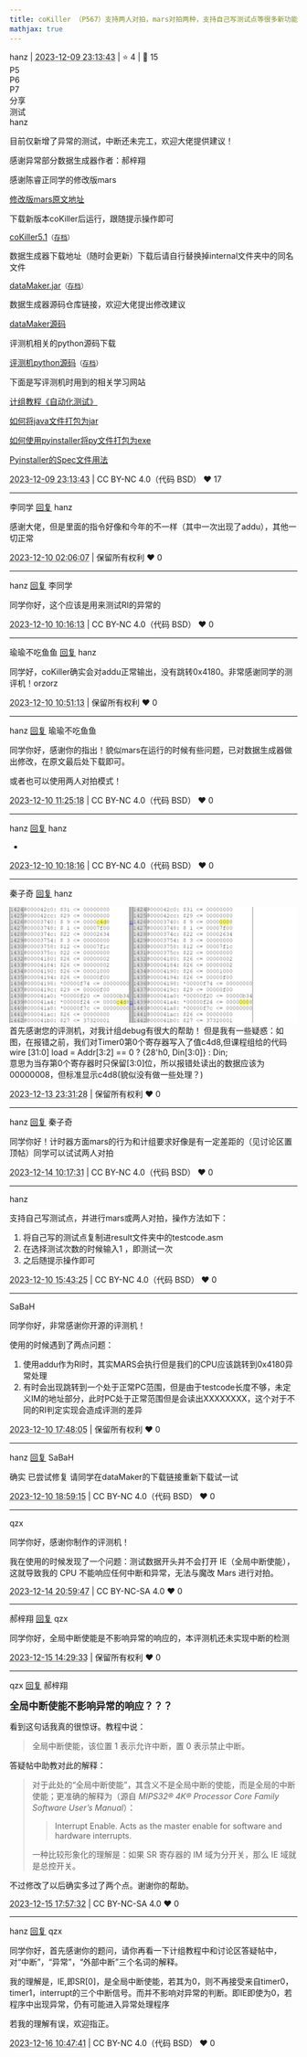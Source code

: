 ```yaml
---
title: coKiller （P567）支持两人对拍，mars对拍两种，支持自己写测试点等很多新功能
mathjax: true
---
```

<div class="post-info">
<span>hanz</span>
|
<abbr title="2023-12-09T23:13:43.306551+08:00"><time datetime="2023-12-09T23:13:43.306551+08:00">2023-12-09 23:13:43</time></abbr>
|
<span>⭐️ 4</span>
|
<span>💬️ 15</span>
<br>
<div><div class="post-tag">P5</div><div class="post-tag">P6</div><div class="post-tag">P7</div><div class="post-tag">分享</div><div class="post-tag">测试</div></div>
</div>

<div id="reply-4805" class="reply reply-l0">
<div class="reply-header">
<span>hanz</span>
</div>
<div class="reply-text">

目前仅新增了异常的测试，中断还未完工，欢迎大佬提供建议！

感谢异常部分数据生成器作者：郝梓翔

感谢陈睿正同学的修改版mars

[修改版mars原文地址](http://cscore.buaa.edu.cn/#/discussion_area/1171/1208/posts)

下载新版本coKiller后运行，跟随提示操作即可

[coKiller5.1](https://bhpan.buaa.edu.cn/link/AAC91BB51E0E5C477399C4F661F6A0AAF1)<small>（[存档](/images/co-discussions/1199/coKiller5.1.zip)）</small>

数据生成器下载地址（随时会更新）下载后请自行替换掉internal文件夹中的同名文件

[dataMaker.jar](https://bhpan.buaa.edu.cn/link/AA5FA276F35BB647378A8B68043A3E6D2A)<small>（[存档](/images/co-discussions/1199/dataMaker.jar)）</small>

数据生成器源码仓库链接，欢迎大佬提出修改建议

[dataMaker源码](https://github.com/Hanz0212/-mips-)

评测机相关的python源码下载

[评测机python源码](https://bhpan.buaa.edu.cn/link/AA61F74ED70E3A4083A36EF56F21C25754)<small>（[存档](/images/co-discussions/1199/评测机python源码.zip)）</small>

下面是写评测机时用到的相关学习网站

[计组教程《自动化测试》](https://cscore-buaa-edu-cn.vpn.buaa.edu.cn:8118/tutorial/P5/testcases/P5-4-7/)

[如何将java文件打包为jar](https://blog.csdn.net/qq_42902997/article/details/120381776)

[如何使用pyinstaller将py文件打包为exe](https://blog.csdn.net/m0_67093160/article/details/131037622)

[Pyinstaller的Spec文件用法](https://blog.csdn.net/tangfreeze/article/details/112240342)


</div>
<div class="reply-footer">
<abbr title="2023-12-09T23:13:43.35566+08:00"><time datetime="2023-12-09T23:13:43.35566+08:00">2023-12-09 23:13:43</time></abbr>
|
<span>CC BY-NC 4.0（代码 BSD）</span>
<span class="reply-vote">❤️ 17</span>
</div>
</div>
<hr class="reply-separator">
<div id="reply-4806" class="reply reply-l1">
<div class="reply-header">
<span>李同学 <a href="#reply-4805">回复</a> hanz</span>
</div>
<div class="reply-text">

感谢大佬，但是里面的指令好像和今年的不一样（其中一次出现了addu），其他一切正常

</div>
<div class="reply-footer">
<abbr title="2023-12-10T02:06:07.136048+08:00"><time datetime="2023-12-10T02:06:07.136048+08:00">2023-12-10 02:06:07</time></abbr>
|
<span>保留所有权利</span>
<span class="reply-vote">❤️ 0</span>
</div>
</div>
<hr class="reply-separator">
<div id="reply-4807" class="reply reply-l2">
<div class="reply-header">
<span>hanz <a href="#reply-4806">回复</a> 李同学</span>
</div>
<div class="reply-text">

同学你好，这个应该是用来测试RI的异常的

</div>
<div class="reply-footer">
<abbr title="2023-12-10T10:16:13.067899+08:00"><time datetime="2023-12-10T10:16:13.067899+08:00">2023-12-10 10:16:13</time></abbr>
|
<span>CC BY-NC 4.0（代码 BSD）</span>
<span class="reply-vote">❤️ 0</span>
</div>
</div>
<hr class="reply-separator">
<div id="reply-4809" class="reply reply-l3">
<div class="reply-header">
<span>瑜瑜不吃鱼鱼 <a href="#reply-4807">回复</a> hanz</span>
</div>
<div class="reply-text">

同学好，coKiller确实会对addu正常输出，没有跳转0x4180。非常感谢同学的测评机！orzorz

</div>
<div class="reply-footer">
<abbr title="2023-12-10T10:51:13.766997+08:00"><time datetime="2023-12-10T10:51:13.766997+08:00">2023-12-10 10:51:13</time></abbr>
|
<span>保留所有权利</span>
<span class="reply-vote">❤️ 0</span>
</div>
</div>
<hr class="reply-separator">
<div id="reply-4810" class="reply reply-l4">
<div class="reply-header">
<span>hanz <a href="#reply-4809">回复</a> 瑜瑜不吃鱼鱼</span>
</div>
<div class="reply-text">

同学你好，感谢你的指出！貌似mars在运行的时候有些问题，已对数据生成器做出修改，在原文最后处下载即可。

或者也可以使用两人对拍模式！

</div>
<div class="reply-footer">
<abbr title="2023-12-10T11:25:18.219587+08:00"><time datetime="2023-12-10T11:25:18.219587+08:00">2023-12-10 11:25:18</time></abbr>
|
<span>CC BY-NC 4.0（代码 BSD）</span>
<span class="reply-vote">❤️ 0</span>
</div>
</div>
<hr class="reply-separator">
<div id="reply-4808" class="reply reply-l1">
<div class="reply-header">
<span>hanz <a href="#reply-4805">回复</a> hanz</span>
</div>
<div class="reply-text">

+

</div>
<div class="reply-footer">
<abbr title="2023-12-10T10:18:16.500267+08:00"><time datetime="2023-12-10T10:18:16.500267+08:00">2023-12-10 10:18:16</time></abbr>
|
<span>CC BY-NC 4.0（代码 BSD）</span>
<span class="reply-vote">❤️ 0</span>
</div>
</div>
<hr class="reply-separator">
<div id="reply-4854" class="reply reply-l1">
<div class="reply-header">
<span>秦子奇 <a href="#reply-4805">回复</a> hanz</span>
</div>
<div class="reply-text">

![Q.png](/images/co-discussions/1199/Q.png)
首先感谢您的评测机，对我计组debug有很大的帮助！
但是我有一些疑惑：如图，在报错之前，我们对Timer0第0个寄存器写入了值c4d8,但课程组给的代码  
wire [31:0] load = Addr[3:2] == 0 ? {28'h0, Din[3:0]} : Din;  
意思为当存第0个寄存器时只保留[3:0]位，所以报错处读出的数据应该为00000008，但标准显示c4d8(貌似没有做一些处理？)



</div>
<div class="reply-footer">
<abbr title="2023-12-13T23:31:28.792717+08:00"><time datetime="2023-12-13T23:31:28.792717+08:00">2023-12-13 23:31:28</time></abbr>
|
<span>保留所有权利</span>
<span class="reply-vote">❤️ 0</span>
</div>
</div>
<hr class="reply-separator">
<div id="reply-4856" class="reply reply-l2">
<div class="reply-header">
<span>hanz <a href="#reply-4854">回复</a> 秦子奇</span>
</div>
<div class="reply-text">

同学你好！计时器方面mars的行为和计组要求好像是有一定差距的（见讨论区置顶帖）同学可以试试两人对拍

</div>
<div class="reply-footer">
<abbr title="2023-12-14T10:17:31.612758+08:00"><time datetime="2023-12-14T10:17:31.612758+08:00">2023-12-14 10:17:31</time></abbr>
|
<span>CC BY-NC 4.0（代码 BSD）</span>
<span class="reply-vote">❤️ 0</span>
</div>
</div>
<hr class="reply-separator">
<div id="reply-4819" class="reply reply-l0">
<div class="reply-header">
<span>hanz</span>
</div>
<div class="reply-text">

支持自己写测试点，并进行mars或两人对拍，操作方法如下：

1. 将自己写的测试点复制进result文件夹中的testcode.asm
2. 在选择测试次数的时候输入1 ，即测试一次
3. 之后随提示操作即可

</div>
<div class="reply-footer">
<abbr title="2023-12-10T15:43:25.886548+08:00"><time datetime="2023-12-10T15:43:25.886548+08:00">2023-12-10 15:43:25</time></abbr>
|
<span>CC BY-NC 4.0（代码 BSD）</span>
<span class="reply-vote">❤️ 0</span>
</div>
</div>
<hr class="reply-separator">
<div id="reply-4821" class="reply reply-l0">
<div class="reply-header">
<span>SaBaH</span>
</div>
<div class="reply-text">

同学你好，非常感谢你开源的评测机！

使用的时候遇到了两点问题：
1. 使用addu作为RI时，其实MARS会执行但是我们的CPU应该跳转到0x4180异常处理
2. 有时会出现跳转到一个处于正常PC范围，但是由于testcode长度不够，未定义IM的地址部分，此时PC处于正常范围但是会读出XXXXXXXX，这个对于不同的RI判定实现会造成评测的差异

</div>
<div class="reply-footer">
<abbr title="2023-12-10T17:48:05.339057+08:00"><time datetime="2023-12-10T17:48:05.339057+08:00">2023-12-10 17:48:05</time></abbr>
|
<span>保留所有权利</span>
<span class="reply-vote">❤️ 0</span>
</div>
</div>
<hr class="reply-separator">
<div id="reply-4824" class="reply reply-l1">
<div class="reply-header">
<span>hanz <a href="#reply-4821">回复</a> SaBaH</span>
</div>
<div class="reply-text">

确实 已尝试修复 请同学在dataMaker的下载链接重新下载试一试

</div>
<div class="reply-footer">
<abbr title="2023-12-10T18:59:15.404381+08:00"><time datetime="2023-12-10T18:59:15.404381+08:00">2023-12-10 18:59:15</time></abbr>
|
<span>CC BY-NC 4.0（代码 BSD）</span>
<span class="reply-vote">❤️ 0</span>
</div>
</div>
<hr class="reply-separator">
<div id="reply-4863" class="reply reply-l0">
<div class="reply-header">
<span>qzx</span>
</div>
<div class="reply-text">

同学你好，感谢你制作的评测机！

我在使用的时候发现了一个问题：测试数据开头并不会打开 IE（全局中断使能），这就导致我的 CPU 不能响应任何中断和异常，无法与魔改 Mars 进行对拍。

</div>
<div class="reply-footer">
<abbr title="2023-12-14T20:59:47.801839+08:00"><time datetime="2023-12-14T20:59:47.801839+08:00">2023-12-14 20:59:47</time></abbr>
|
<span>CC BY-NC-SA 4.0</span>
<span class="reply-vote">❤️ 0</span>
</div>
</div>
<hr class="reply-separator">
<div id="reply-4872" class="reply reply-l1">
<div class="reply-header">
<span>郝梓翔 <a href="#reply-4863">回复</a> qzx</span>
</div>
<div class="reply-text">

同学你好，全局中断使能是不影响异常的响应的，本评测机还未实现中断的检测

</div>
<div class="reply-footer">
<abbr title="2023-12-15T14:29:33.354853+08:00"><time datetime="2023-12-15T14:29:33.354853+08:00">2023-12-15 14:29:33</time></abbr>
|
<span>保留所有权利</span>
<span class="reply-vote">❤️ 0</span>
</div>
</div>
<hr class="reply-separator">
<div id="reply-4874" class="reply reply-l2">
<div class="reply-header">
<span>qzx <a href="#reply-4872">回复</a> 郝梓翔</span>
</div>
<div class="reply-text">

<big>**全局中断使能不影响异常的响应？？？**</big>

看到这句话我真的很惊讶。教程中说：
> 全局中断使能，该位置 1 表示允许中断，置 0 表示禁止中断。

答疑帖中助教对此的解释：
> 对于此处的“全局中断使能”，其含义不是全局中断的使能，而是全局的中断使能；更准确的解释为（源自 *MIPS32® 4K® Processor Core Family Software User’s Manual*）：
>
> > Interrupt Enable. Acts as the master enable for software and hardware interrupts.
>
> 一种比较形象化的理解是：如果 SR 寄存器的 IM 域为分开关，那么 IE 域就是总控开关。

不过修改了以后确实多过了两个点。谢谢你的帮助。


</div>
<div class="reply-footer">
<abbr title="2023-12-15T17:57:32.230697+08:00"><time datetime="2023-12-15T17:57:32.230697+08:00">2023-12-15 17:57:32</time></abbr>
|
<span>CC BY-NC-SA 4.0</span>
<span class="reply-vote">❤️ 0</span>
</div>
</div>
<hr class="reply-separator">
<div id="reply-4881" class="reply reply-l3">
<div class="reply-header">
<span>hanz <a href="#reply-4874">回复</a> qzx</span>
</div>
<div class="reply-text">

同学你好，首先感谢你的题问，请你再看一下计组教程中和讨论区答疑帖中，对“中断”，“异常”，“外部中断”三个名词的解释。

我的理解是，IE,即SR[0]，是全局中断使能，若其为0，则不再接受来自timer0，timer1，interrupt的三个中断信号。而并不影响对异常的判断。即IE即使为0，若程序中出现异常，仍有可能进入异常处理程序

若我的理解有误，欢迎指正。

</div>
<div class="reply-footer">
<abbr title="2023-12-16T10:47:41.981076+08:00"><time datetime="2023-12-16T10:47:41.981076+08:00">2023-12-16 10:47:41</time></abbr>
|
<span>CC BY-NC 4.0（代码 BSD）</span>
<span class="reply-vote">❤️ 0</span>
</div>
</div>